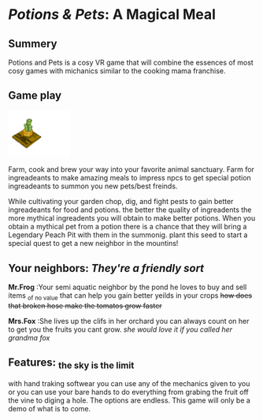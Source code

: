 # *Potions & Pets*: A Magical Meal

## Summery

Potions and Pets is a cosy VR game that will combine the essences of most cosy games with michanics similar to the cooking mama franchise.

## Game play

<img src="./carrotcopy.png" width=25% height=25%>       

Farm, cook and brew your way into your favorite animal sanctuary. Farm for ingreadeants to make amazing meals to impress npcs to get special potion ingreadeants to summon you new pets/best freinds.


While cultivating your garden chop, dig, and fight pests to gain better ingreadeants for food and potions. the better the quality of ingreadents the more mythical ingreadents you will obtain to make better potions. When you obtain a mythical pet from a potion there is a chance that they will bring a Legendary Peach Pit with them in the summonig. plant this seed to start a special quest to get a new neighbor in the mountins!

## Your neighbors: _They're a friendly sort_

**Mr.Frog** 
:Your semi aquatic neighbor by the pond he loves to buy and sell items <sub>of no value</sub> that can help you gain better yeilds in your crops ~~how does that broken hose make the tomatos grow faster~~ 

**Mrs.Fox** 
:She lives up the clifs in her orchard you can always count on her to get you the fruits you cant grow. *she would love it if you called her grandma fox*

## **Features**:   <sub>the sky is the limit</sub>

with hand traking softwear you can use any of the mechanics given to you or you can use your bare hands to do everything from grabing the fruit off the vine to diging a hole. The options are endless. This game will only be a demo of what is to come.

